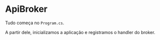 # ApiBroker

Tudo começa no `Program.cs`.

A partir dele, inicializamos a aplicação e registramos o handler do broker.